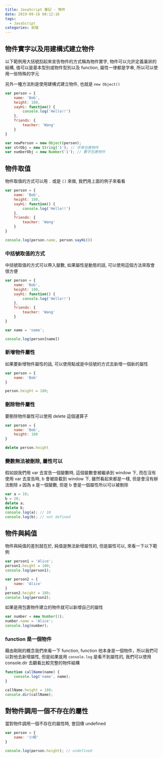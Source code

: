 ```yaml
---
title: JavaScript 筆記 - 物件
date: 2019-09-16 08:12:16
tags: 
  - JavaScript
categories: 前端
---
```



## 物件實字以及用建構式建立物件
以下範例用大括號刮起來宣告物件的方式稱為物件實字, 物件可以允許定義巢狀的結構, 值可以是基本型別或物件型別以及 function, 屬性一律都是字串, 所以可以使用一些特殊的字元

另外一種方法則是使用建構式建立物件, 也就是 `new Object()`

``` JavaScript
var person = {
    name: 'Bob',
    height: 180,
    sayHi: function() {
        console.log('Hello!!')
    },
    friends: {
        teacher: 'Wang'
    }
}

var newPerson = new Object(person);
var strObj = new String('1'); // 字串包裹物件
var numberObj = new Number('1'); // 數字包裹物件
```

## 物件取值
物件取值的方式可以用 `.` 或是 `[]` 來做, 我們用上面的例子來看看

``` JavaScript
var person = {
    name: 'Bob',
    height: 180,
    sayHi: function() {
        console.log('Hello!!')
    },
    friends: {
        teacher: 'Wang'
    }
}

console.log(person.name, person.sayHi())
```

### 中括號取值的方式
中括號取值的方式可以帶入變數, 如果屬性是動態的話, 可以使用這個方法來取會很方便

``` JavaScript
var person = {
    name: 'Bob',
    height: 180,
    sayHi: function() {
        console.log('Hello!!')
    },
    friends: {
        teacher: 'Wang'
    }
}

var name = 'name';

console.log(person[name])
```

### 新增物件屬性
如果要新增物件屬性的話, 可以使用點或是中括號的方式去新增一個新的屬性

``` JavaScript
var person = {
    name: 'Bob'
}

person.height = 180;
```

### 刪除物件屬性
要刪除物件屬性可以使用 delete 這個運算子
``` JavaScript
var person = {
    name: 'Bob',
    height: 180
}

delete person.height
```

### 變數無法被刪除, 屬性可以

假如說我們用 var 去宣告一個變數時, 這個變數會被繼承到 window 下, 而在沒有使用 var 去宣告時, b 會被掛載到 window 下, 雖然看起來都是一樣, 但是會沒有辦法刪除 `a` 因為 a 是一個變數, 但是 b 會是一個屬性所以可以被刪除
``` JavaScript
var a = 10;
b = 20;
delete a;
delete b;
console.log(a); // 10
console.log(b); // not defined
```

## 物件與純值
物件與純值的差別就在於, 純值是無法新增屬性的, 但是屬性可以, 來看一下以下範例

``` JavaScript
var person1 = 'Alice';
person1.height = 180;
console.log(person1);

var person2 = {
    name: 'Alice'
}
person2.height = 180;
console.log(person2);
```

如果是用包裹物件建立的物件就可以新增自己的屬性

``` JavaScript
var number = new Number(1);
number.name = 'Alice';
console.log(number);
```

### function 是一個物件
藉由剛剛的概念我們來看一下 function, function 他本身是一個物件，所以我們可以對他去新增屬性, 但是如果是用 `console.log` 是看不到屬性的, 我們可以使用 console.dir 去觀看比較完整的物件結構
``` JavaScript
function callName(name) {
    console.log('name', name);
}

callName.height = 180;
console.dir(callName);
```

## 對物件調用一個不存在的屬性
當對物件調用一個不存在的屬性時, 會回傳 undefined

``` JavaScript
var person = {
    name: '小明'
}

console.log(person.height); // undefined
```